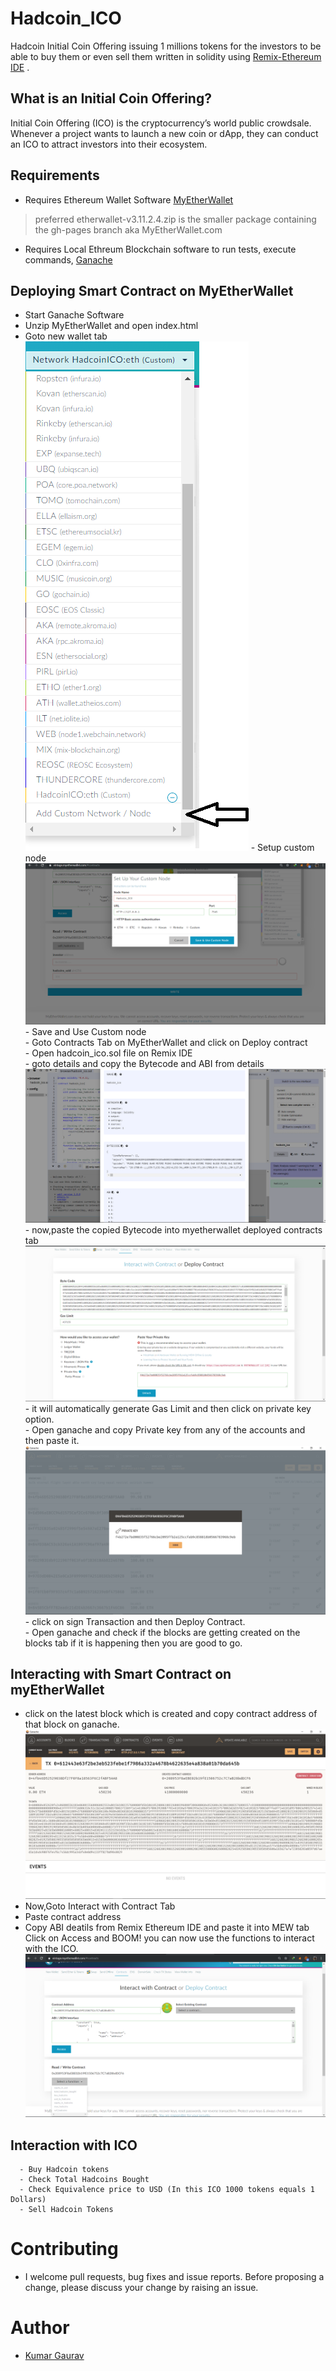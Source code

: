 # Hadcoin_ICO
Hadcoin Initial Coin Offering issuing 1 millions tokens for the investors to be able to buy them or even sell them written in solidity using [Remix-Ethereum IDE](https://remix.ethereum.org) .

## What is an Initial Coin Offering?
Initial Coin Offering (ICO) is the cryptocurrency’s world public crowdsale. Whenever a project wants to launch a new coin or dApp, they can conduct an ICO to attract investors into their ecosystem.


## Requirements 

- Requires Ethereum Wallet Software [MyEtherWallet](https://github.com/kvhnuke/etherwallet)  
>preferred etherwallet-v3.11.2.4.zip is the smaller package containing the gh-pages branch aka MyEtherWallet.com

- Requires Local Ethreum Blockchain software to run tests, execute commands, [Ganache](https://www.trufflesuite.com/ganache)


## Deploying Smart Contract on MyEtherWallet
   - Start Ganache Software  
   - Unzip MyEtherWallet and open index.html  
   - Goto new wallet tab 
  ![](/Images/Setting.PNG)
    - Setup custom node
   ![](/Images/nodesetup.png)
    - Save and Use Custom node  
    - Goto Contracts Tab on MyEtherWallet and click on Deploy contract  
    - Open hadcoin_ico.sol file on Remix IDE  
    - goto details and copy the Bytecode and ABI from details  
    ![](/Images/Bytecode&abi.png)  
    - now,paste the copied Bytecode into myetherwallet deployed contracts tab  
    ![](/Images/contractdeployment.png)  
    - it will automatically generate Gas Limit and then click on private key option.  
    - Open ganache and copy Private key from any of the accounts and then paste it.  
    ![](/Images/privatekey.png)  
    - click on sign Transaction and then Deploy Contract.  
    - Open ganache and check if the blocks are getting created on the blocks tab if it is happening then you are good to go.
 
   
 ## Interacting with Smart Contract on myEtherWallet
 
   - click on the latest block which is created and copy contract address of that block on ganache.  
   ![](/Images/contractaddress.png)  
   - Now,Goto Interact with Contract Tab  
   - Paste contract address  
   - Copy ABI deatils from Remix Ethereum IDE and paste it into MEW tab  
   Click on Access and BOOM! you can now use the functions to interact with the ICO.  
   ![](/Images/interact.png) 
  
 ## Interaction with ICO
      - Buy Hadcoin tokens
      - Check Total Hadcoins Bought
      - Check Equivalence price to USD (In this ICO 1000 tokens equals 1 Dollars)
      - Sell Hadcoin Tokens
    
# Contributing

- I welcome pull requests, bug fixes and issue reports. Before proposing a change, please discuss your change by raising an issue.

# Author
- [Kumar Gaurav](https://www.linkedin.com/in/arkhaminferno/)
    
    
 
 
